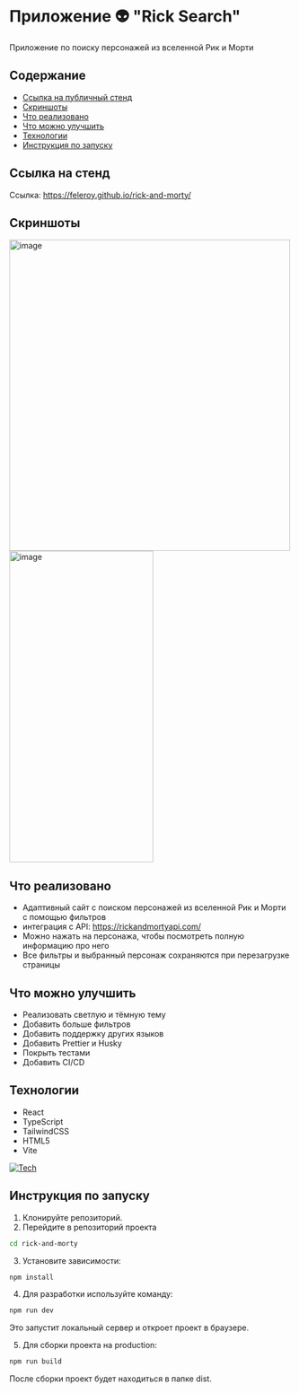 # Приложение 👽 "Rick Search"
Приложение по поиску персонажей из вселенной Рик и Морти 

## Содержание
* [Ссылка на публичный стенд](#ссылка-на-стенд)
* [Скриншоты](#скриншоты)
* [Что реализовано](#что-реализовано)
* [Что можно улучшить](#что-можно-улучшить)
* [Технологии](#технологии)
* [Инструкция по запуску](#инструкция-по-запуску)

## Ссылка на стенд
Ссылка: https://feleroy.github.io/rick-and-morty/

## Скриншоты
<img width="500" height="555" alt="image" src="https://github.com/user-attachments/assets/17d33a3f-4454-46eb-bf82-efe18c753622" />
<img width="256" height="555" alt="image" src="https://github.com/user-attachments/assets/a46249b4-71af-4374-b6cd-ab04536cb0d7" />


## Что реализовано
* Адаптивный сайт с поиском персонажей из вселенной Рик и Морти с помощью фильтров
* интеграция с API: https://rickandmortyapi.com/
* Можно нажать на персонажа, чтобы посмотреть полную информацию про него
* Все фильтры и выбранный персонаж сохраняются при перезагрузке страницы

## Что можно улучшить
* Реализовать светлую и тёмную тему
* Добавить больше фильтров
* Добавить поддержку других языков
* Добавить Prettier и Husky
* Покрыть тестами
* Добавить CI/CD

## Технологии
* React
* TypeScript
* TailwindCSS
* HTML5
* Vite

[![Tech](https://skillicons.dev/icons?i=react,typescript,tailwind,html,vite&theme=dark)](https://skillicons.dev)

## Инструкция по запуску
1)  Клонируйте репозиторий.
2)  Перейдите в репозиторий проекта
 ```bash
cd rick-and-morty
  ```
3) Установите зависимости:
 ```bash
npm install
  ```
4) Для разработки используйте команду:
 ```bash
npm run dev
  ```
Это запустит локальный сервер и откроет проект в браузере.

5) Для сборки проекта на production:
 ```bash
npm run build
  ```
После сборки проект будет находиться в папке dist.
